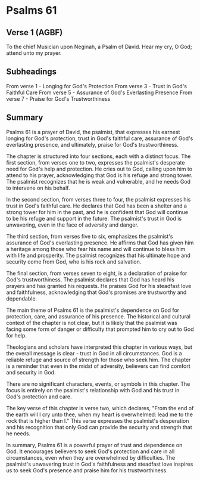 # Psalms 61

## Verse 1 (AGBF)

To the chief Musician upon Neginah, a Psalm of David. Hear my cry, O God; attend unto my prayer.

## Subheadings

From verse 1 - Longing for God's Protection
From verse 3 - Trust in God's Faithful Care
From verse 5 - Assurance of God's Everlasting Presence
From verse 7 - Praise for God's Trustworthiness

## Summary

Psalms 61 is a prayer of David, the psalmist, that expresses his earnest longing for God's protection, trust in God's faithful care, assurance of God's everlasting presence, and ultimately, praise for God's trustworthiness.

The chapter is structured into four sections, each with a distinct focus. The first section, from verses one to two, expresses the psalmist's desperate need for God's help and protection. He cries out to God, calling upon him to attend to his prayer, acknowledging that God is his refuge and strong tower. The psalmist recognizes that he is weak and vulnerable, and he needs God to intervene on his behalf.

In the second section, from verses three to four, the psalmist expresses his trust in God's faithful care. He declares that God has been a shelter and a strong tower for him in the past, and he is confident that God will continue to be his refuge and support in the future. The psalmist's trust in God is unwavering, even in the face of adversity and danger.

The third section, from verses five to six, emphasizes the psalmist's assurance of God's everlasting presence. He affirms that God has given him a heritage among those who fear his name and will continue to bless him with life and prosperity. The psalmist recognizes that his ultimate hope and security come from God, who is his rock and salvation.

The final section, from verses seven to eight, is a declaration of praise for God's trustworthiness. The psalmist declares that God has heard his prayers and has granted his requests. He praises God for his steadfast love and faithfulness, acknowledging that God's promises are trustworthy and dependable.

The main theme of Psalms 61 is the psalmist's dependence on God for protection, care, and assurance of his presence. The historical and cultural context of the chapter is not clear, but it is likely that the psalmist was facing some form of danger or difficulty that prompted him to cry out to God for help.

Theologians and scholars have interpreted this chapter in various ways, but the overall message is clear - trust in God in all circumstances. God is a reliable refuge and source of strength for those who seek him. The chapter is a reminder that even in the midst of adversity, believers can find comfort and security in God.

There are no significant characters, events, or symbols in this chapter. The focus is entirely on the psalmist's relationship with God and his trust in God's protection and care.

The key verse of this chapter is verse two, which declares, "From the end of the earth will I cry unto thee, when my heart is overwhelmed: lead me to the rock that is higher than I." This verse expresses the psalmist's desperation and his recognition that only God can provide the security and strength that he needs.

In summary, Psalms 61 is a powerful prayer of trust and dependence on God. It encourages believers to seek God's protection and care in all circumstances, even when they are overwhelmed by difficulties. The psalmist's unwavering trust in God's faithfulness and steadfast love inspires us to seek God's presence and praise him for his trustworthiness.